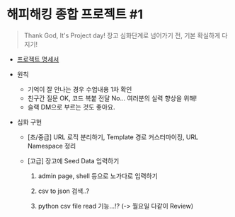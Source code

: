 # 해피해킹 종합 프로젝트 #1

> Thank God, It's Project day!
> 장고 심화단계로 넘어가기 전, 기본 확실하게 다지기!

* [프로젝트 명세서](bit.do/connected_PJT1)
* 원칙
  * 기억이 잘 안나는 경우 수업내용 1차 확인
  * 친구간 질문 OK, 코드 복붙 전달 No... 여러분의 실력 향상을 위해!
  * 슬랙 DM으로 부르는 것도 좋아요.

* 심화 구현

  * [초/중급] URL 로직 분리하기, Template 경로 커스터마이징, URL Namespace 정리

  * [고급] 장고에 Seed Data 입력하기

    1. admin page, shell 등으로 노가다로 입력하기

    2. csv to json 검색..?
    3. python csv file read 기능...!? (-> 월요일 다같이 Review)



